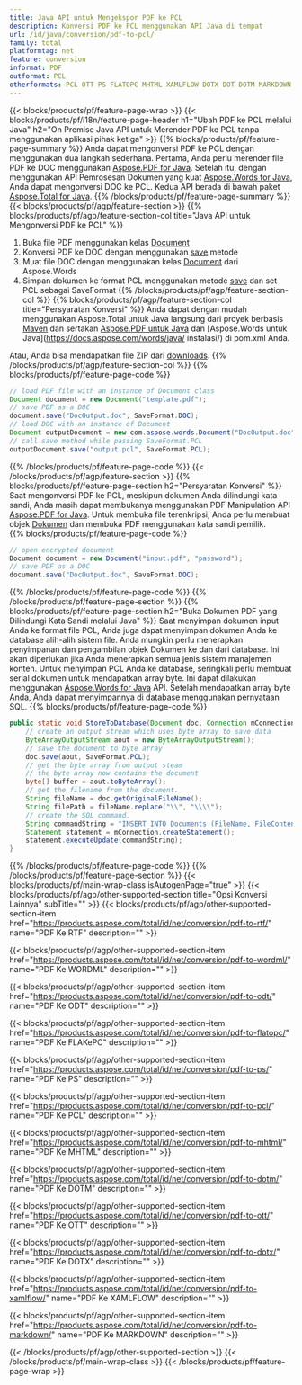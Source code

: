```yaml
---
title: Java API untuk Mengekspor PDF ke PCL
description: Konversi PDF ke PCL menggunakan API Java di tempat
url: /id/java/conversion/pdf-to-pcl/
family: total
platformtag: net
feature: conversion
informat: PDF
outformat: PCL
otherformats: PCL OTT PS FLATOPC MHTML XAMLFLOW DOTX DOT DOTM MARKDOWN ODT RTF
---
```

{{< blocks/products/pf/feature-page-wrap >}}
{{< blocks/products/pf/i18n/feature-page-header h1="Ubah PDF ke PCL melalui Java" h2="On Premise Java API untuk Merender PDF ke PCL tanpa menggunakan aplikasi pihak ketiga" >}}
{{% blocks/products/pf/feature-page-summary %}}
Anda dapat mengonversi PDF ke PCL dengan menggunakan dua langkah sederhana. Pertama, Anda perlu merender file PDF ke DOC menggunakan [Aspose.PDF for Java](https://products.aspose.com/pdf/java/). Setelah itu, dengan menggunakan API Pemrosesan Dokumen yang kuat [Aspose.Words for Java](https://products.aspose.com/words/java/), Anda dapat mengonversi DOC ke PCL. Kedua API berada di bawah paket [Aspose.Total for Java](https://products.aspose.com/total/java/).
{{% /blocks/products/pf/feature-page-summary  %}}
{{< blocks/products/pf/agp/feature-section >}}
{{% blocks/products/pf/agp/feature-section-col title="Java API untuk Mengonversi PDF ke PCL" %}}
1. Buka file PDF menggunakan kelas [Document](https://apireference.aspose.com/pdf/java/com.aspose.pdf/Document)
2. Konversi PDF ke DOC dengan menggunakan [save](https://apireference.aspose.com/pdf/java/com.aspose.pdf/Document#save-java.lang.String-com.aspose.pdf.SaveOptions- ) metode
3. Muat file DOC dengan menggunakan kelas [Document](https://apireference.aspose.com/words/java/com.aspose.words/Document) dari Aspose.Words
4. Simpan dokumen ke format PCL menggunakan metode [save](https://apireference.aspose.com/words/java/com.aspose.words/Document#save(java.lang.String,int)) dan set PCL sebagai SaveFormat
{{% /blocks/products/pf/agp/feature-section-col %}}
{{% blocks/products/pf/agp/feature-section-col title="Persyaratan Konversi" %}}
Anda dapat dengan mudah menggunakan Aspose.Total untuk Java langsung dari proyek berbasis [Maven](https://repository.aspose.com/webapp/#/artifacts/browse/tree/General/repo/com/aspose/aspose-total) dan sertakan [Aspose.PDF untuk Java](https://docs.aspose.com/pdf/java/installation/) dan [Aspose.Words untuk Java](https://docs.aspose.com/words/java/ instalasi/) di pom.xml Anda.

Atau, Anda bisa mendapatkan file ZIP dari [downloads](https://downloads.aspose.com/total/java).
{{% /blocks/products/pf/agp/feature-section-col %}}
{{% blocks/products/pf/feature-page-code %}}

```java
// load PDF file with an instance of Document class
Document document = new Document("template.pdf");
// save PDF as a DOC 
document.save("DocOutput.doc", SaveFormat.DOC); 
// load DOC with an instance of Document
Document outputDocument = new com.aspose.words.Document("DocOutput.doc");
// call save method while passing SaveFormat.PCL
outputDocument.save("output.pcl", SaveFormat.PCL);   
```
{{% /blocks/products/pf/feature-page-code %}}
{{< /blocks/products/pf/agp/feature-section >}}
{{% blocks/products/pf/feature-page-section  h2="Persyaratan Konversi" %}}
Saat mengonversi PDF ke PCL, meskipun dokumen Anda dilindungi kata sandi, Anda masih dapat membukanya menggunakan PDF Manipulation API [Aspose.PDF for Java](https://docs.aspose.com/pdf/java/installation/). Untuk membuka file terenkripsi, Anda perlu membuat objek [Dokumen](https://apireference.aspose.com/pdf/java/com.aspose.pdf/Document) dan membuka PDF menggunakan kata sandi pemilik.  
{{% blocks/products/pf/feature-page-code %}}

```cs
// open encrypted document
Document document = new Document("input.pdf", "password");
// save PDF as a DOC 
document.save("DocOutput.doc", SaveFormat.DOC);
```
{{% /blocks/products/pf/feature-page-code  %}}
{{% /blocks/products/pf/feature-page-section %}}
{{% blocks/products/pf/feature-page-section  h2="Buka Dokumen PDF yang Dilindungi Kata Sandi melalui Java" %}}
Saat menyimpan dokumen input Anda ke format file PCL, Anda juga dapat menyimpan dokumen Anda ke database alih-alih sistem file. Anda mungkin perlu menerapkan penyimpanan dan pengambilan objek Dokumen ke dan dari database. Ini akan diperlukan jika Anda menerapkan semua jenis sistem manajemen konten. Untuk menyimpan PCL Anda ke database, seringkali perlu membuat serial dokumen untuk mendapatkan array byte. Ini dapat dilakukan menggunakan [Aspose.Words for Java](https://products.aspose.com/words/Java/) API. Setelah mendapatkan array byte Anda, Anda dapat menyimpannya di database menggunakan pernyataan SQL. 
{{% blocks/products/pf/feature-page-code %}}

```java
public static void StoreToDatabase(Document doc, Connection mConnection) throws Exception {
    // create an output stream which uses byte array to save data
    ByteArrayOutputStream aout = new ByteArrayOutputStream();
    // save the document to byte array
    doc.save(aout, SaveFormat.PCL);
    // get the byte array from output steam
    // the byte array now contains the document
    byte[] buffer = aout.toByteArray();
    // get the filename from the document.
    String fileName = doc.getOriginalFileName();
    String filePath = fileName.replace("\\", "\\\\");
    // create the SQL command.
    String commandString = "INSERT INTO Documents (FileName, FileContent) VALUES('" + filePath + "', '" + buffer + "')";
    Statement statement = mConnection.createStatement();
    statement.executeUpdate(commandString);
}  
```
{{% /blocks/products/pf/feature-page-code  %}}
{{% /blocks/products/pf/feature-page-section %}}
{{< blocks/products/pf/main-wrap-class isAutogenPage="true" >}}
{{< blocks/products/pf/agp/other-supported-section title="Opsi Konversi Lainnya" subTitle="" >}}
{{< blocks/products/pf/agp/other-supported-section-item href="https://products.aspose.com/total/id/net/conversion/pdf-to-rtf/" name="PDF Ke RTF" description="" >}}

{{< blocks/products/pf/agp/other-supported-section-item href="https://products.aspose.com/total/id/net/conversion/pdf-to-wordml/" name="PDF Ke WORDML" description="" >}}

{{< blocks/products/pf/agp/other-supported-section-item href="https://products.aspose.com/total/id/net/conversion/pdf-to-odt/" name="PDF Ke ODT" description="" >}}

{{< blocks/products/pf/agp/other-supported-section-item href="https://products.aspose.com/total/id/net/conversion/pdf-to-flatopc/" name="PDF Ke FLAKePC" description="" >}}

{{< blocks/products/pf/agp/other-supported-section-item href="https://products.aspose.com/total/id/net/conversion/pdf-to-ps/" name="PDF Ke PS" description="" >}}

{{< blocks/products/pf/agp/other-supported-section-item href="https://products.aspose.com/total/id/net/conversion/pdf-to-pcl/" name="PDF Ke PCL" description="" >}}

{{< blocks/products/pf/agp/other-supported-section-item href="https://products.aspose.com/total/id/net/conversion/pdf-to-mhtml/" name="PDF Ke MHTML" description="" >}}

{{< blocks/products/pf/agp/other-supported-section-item href="https://products.aspose.com/total/id/net/conversion/pdf-to-dotm/" name="PDF Ke DOTM" description="" >}}

{{< blocks/products/pf/agp/other-supported-section-item href="https://products.aspose.com/total/id/net/conversion/pdf-to-ott/" name="PDF Ke OTT" description="" >}}

{{< blocks/products/pf/agp/other-supported-section-item href="https://products.aspose.com/total/id/net/conversion/pdf-to-dotx/" name="PDF Ke DOTX" description="" >}}

{{< blocks/products/pf/agp/other-supported-section-item href="https://products.aspose.com/total/id/net/conversion/pdf-to-xamlflow/" name="PDF Ke XAMLFLOW" description="" >}}

{{< blocks/products/pf/agp/other-supported-section-item href="https://products.aspose.com/total/id/net/conversion/pdf-to-markdown/" name="PDF Ke MARKDOWN" description="" >}}


{{< /blocks/products/pf/agp/other-supported-section >}}
{{< /blocks/products/pf/main-wrap-class >}}
{{< /blocks/products/pf/feature-page-wrap >}}